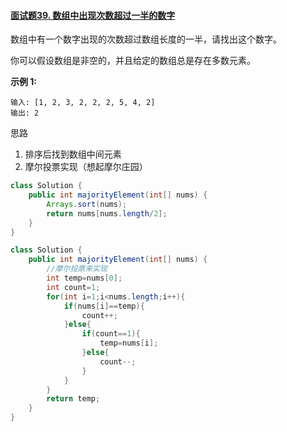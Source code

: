 #### [面试题39. 数组中出现次数超过一半的数字](https://leetcode-cn.com/problems/shu-zu-zhong-chu-xian-ci-shu-chao-guo-yi-ban-de-shu-zi-lcof/)

数组中有一个数字出现的次数超过数组长度的一半，请找出这个数字。

 

你可以假设数组是非空的，并且给定的数组总是存在多数元素。

 

**示例 1:**

```
输入: [1, 2, 3, 2, 2, 2, 5, 4, 2]
输出: 2
```

思路

1. 排序后找到数组中间元素
2. 摩尔投票实现（想起摩尔庄园）


```java
class Solution {
    public int majorityElement(int[] nums) {
        Arrays.sort(nums);
        return nums[nums.length/2];
    }
}
```

```java
class Solution {
    public int majorityElement(int[] nums) {
        //摩尔投票来实现
        int temp=nums[0];
        int count=1;
        for(int i=1;i<nums.length;i++){
            if(nums[i]==temp){
                count++;
            }else{
                if(count==1){
                    temp=nums[i];
                }else{
                    count--;
                }
            }
        }
        return temp;
    }
}
```


